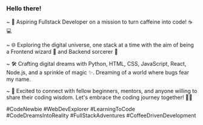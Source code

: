### Hello there! 

  ~ 🚀 Aspiring Fullstack Developer on a mission to turn caffeine into code! ☕💻
  
  ~ 🌐 Exploring the digital universe, one stack at a time with the aim of being a Frontend wizard 🎨 and Backend sorcerer 🧙
  
  ~ 🛠️ Crafting digital dreams with Python, HTML, CSS, JavaScript, React, Node.js, and a sprinkle of magic ✨. Dreaming of a world where bugs fear my name.
  
  ~ 💬 Excited to connect with fellow beginners, mentors, and anyone willing to share their coding wisdom. Let's embrace the coding journey together! 🚀✨

#CodeNewbie #WebDevExplorer #LearningToCode
#CodeDreamsIntoReality #FullStackAdventures #CoffeeDrivenDevelopment
